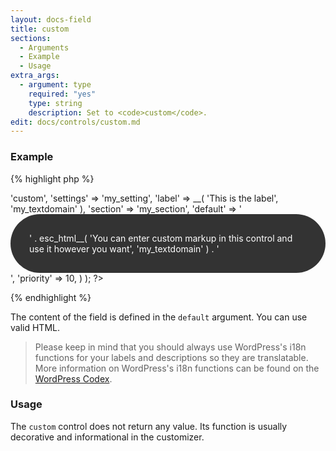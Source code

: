 ```yaml
---
layout: docs-field
title: custom
sections:
  - Arguments
  - Example
  - Usage
extra_args:
  - argument: type
    required: "yes"
    type: string
    description: Set to <code>custom</code>.
edit: docs/controls/custom.md
---
```


### Example

{% highlight php %}
<?php
Kirki::add_field( 'my_config', array(
	'type'        => 'custom',
	'settings'    => 'my_setting',
	'label'       => __( 'This is the label', 'my_textdomain' ),
	'section'     => 'my_section',
	'default'     => '<div style="padding: 30px;background-color: #333; color: #fff; border-radius: 50px;">' . esc_html__( 'You can enter custom markup in this control and use it however you want', 'my_textdomain' ) . '</div>',
	'priority'    => 10,
) );
?>
{% endhighlight %}

The content of the field is defined in the `default` argument.
You can use valid HTML.

> Please keep in mind that you should always use WordPress's i18n functions for your labels and descriptions so they are translatable. More information on WordPress's i18n functions can be found on the [WordPress Codex](https://codex.wordpress.org/I18n_for_WordPress_Developers).

### Usage

The `custom` control does not return any value. Its function is usually decorative and informational in the customizer.
